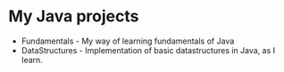 My Java projects
===============================================================================
* Fundamentals - My way of learning fundamentals of Java
* DataStructures - Implementation of basic datastructures in Java, as I learn.
